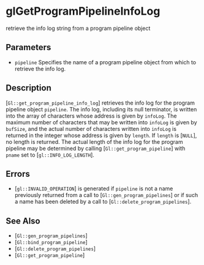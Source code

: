 # glGetProgramPipelineInfoLog
retrieve the info log string from a program pipeline object

## Parameters
- `pipeline`
  Specifies the name of a program pipeline object from which to retrieve
  the info log.

## Description
[`Gl::get_program_pipeline_info_log`] retrieves the info log for the
  program pipeline object `pipeline`. The info log, including its null
  terminator, is written into the array of characters whose address is
  given by `infoLog`. The maximum number of characters that may be
  written into `infoLog` is given by `bufSize`, and the actual number of
  characters written into `infoLog` is returned in the integer whose
  address is given by `length`. If `length` is [`NULL`], no length is
  returned.
The actual length of the info log for the program pipeline may be
  determined by calling [`Gl::get_program_pipeline`] with `pname` set to
  [`gl::INFO_LOG_LENGTH`].

## Errors
- [`gl::INVALID_OPERATION`] is generated if `pipeline` is not a name
  previously returned from a call to [`Gl::gen_program_pipelines`] or if
  such a name has been deleted by a call to
  [`Gl::delete_program_pipelines`].

## See Also
- [`Gl::gen_program_pipelines`]
- [`Gl::bind_program_pipeline`]
- [`Gl::delete_program_pipelines`]
- [`Gl::get_program_pipeline`]
